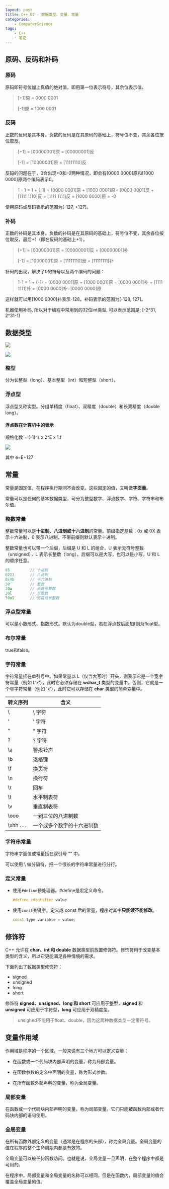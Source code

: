 ```yaml
---
layout: post
title: C++ 02 - 数据类型、变量、常量
categories:
    - ComputerScience
tags:
    - C++
    - 笔记
---
```


## 原码、反码和补码

### 原码

原码即符号位加上真值的绝对值，即用第一位表示符号，其余位表示值。

> [+1]原 = 0000 0001
> 
> [-1]原 = 1000 0001

### 反码

正数的反码是其本身。负数的反码是在其原码的基础上，符号位不变，其余各位按位取反。

> [+1] = [00000001]原 = [00000001]反
> 
> [-1] = [10000001]原 = [11111110]反

反码的问题在于，0会出现+0和-0两种情况，即会有[0000 0000]原和[1000 0000]原两个编码表示0。

> 1 - 1 = 1 + (-1) = [0000 0001]原 + [1000 0001]原= [0000 0001]反 + [1111 1110]反 = [1111 1111]反 = [1000 0000]原 = -0

使用原码或反码表示的范围为[-127, +127]。

### 补码

正数的补码是其本身。负数的补码是在其原码的基础上，符号位不变，其余各位按位取反，最后+1（即在反码的基础上+1）。

> [+1] = [00000001]原 = [00000001]反 = [00000001]补
> 
> [-1] = [10000001]原 = [11111110]反 = [11111111]补

补码的出现，解决了0的符号以及两个编码的问题：

> 1-1 = 1 + (-1) = [0000 0001]原 + [1000 0001]原 = [0000 0001]补 + [1111 1111]补 = [0000 0000]补=[0000 0000]原

这样就可以用[1000 0000]补表示-128。补码表示的范围为[-128, 127]。

机器使用补码, 所以对于编程中常用到的32位int类型, 可以表示范围是: [-2^31, 2^31-1]

## 数据类型

![](https://i.postimg.cc/W3W6wHxb/2022-03-08-20-08-38-image.png)

![](https://i.postimg.cc/hvX8y0q8/2022-03-08-20-09-40-image.png)

### 整型

分为长整型（long）、基本整型（int）和短整型（short）。

### 浮点型

浮点型又称实型。分组单精度（float）、双精度（double）和长双精度（double long）。

#### 浮点数在计算机中的表示

规格化数 = (-1)^s x 2^E x 1.f

![](https://i.postimg.cc/59XkkBgk/2022-03-09-15-02-56-image.png)

其中 e=E+127

## 常量

常量是固定值，在程序执行期间不会改变。这些固定的值，又叫做**字面量**。

常量可以是任何的基本数据类型，可分为整型数字、浮点数字、字符、字符串和布尔值。

### 整数常量

整数常量可以是**十进制、八进制或十六进制**的常量。前缀指定基数：0x 或 0X 表示十六进制，0 表示八进制，不带前缀则默认表示十进制。

整数常量也可以带一个后缀，后缀是 U 和 L 的组合，U 表示无符号整数（unsigned），L 表示长整数（long）。后缀可以是大写，也可以是小写，U 和 L 的顺序任意。

```cpp
85         // 十进制
0213       // 八进制 
0x4b       // 十六进制 
30         // 整数 
30u        // 无符号整数 
30l        // 长整数 
30ul       // 无符号长整数
```

### 浮点型常量

可以是小数形式、指数形式。默认为double型，若在浮点数后面加f则为float型。

### 布尔常量

true和false。

### 字符常量

字符常量括在单引号中。如果常量以 L（仅当大写时）开头，则表示它是一个宽字符常量（例如 L'x'），此时它必须存储在 **wchar_t** 类型的变量中。否则，它就是一个窄字符常量（例如 'x'），此时它可以存储在 **char** 类型的简单变量中。

| 转义序列 | 含义  |
| --- | --- |
| \\  | \ 字符 |
| \'  | ' 字符 |
| \"  | " 字符 |
| \?  | ? 字符 |
| \a  | 警报铃声 |
| \b  | 退格键 |
| \f  | 换页符 |
| \n  | 换行符 |
| \r  | 回车  |
| \t  | 水平制表符 |
| \v  | 垂直制表符 |
| \ooo | 一到三位的八进制数 |
| \xhh . . . | 一个或多个数字的十六进制数 |

### 字符串常量

字符串字面值或常量括在双引号 "" 中。

可以使用 \ 做分隔符，把一个很长的字符串常量进行分行。

### 定义常量

- 使用`#define`预处理器。#define是宏定义命令。
  
  ```cpp
  #define identifier value
  ```
  
- 使用`const`关键字。定义成 const 后的常量，程序对其中**只能读不能修改**。
  
  ```cpp
  const type variable = value;
  ```
  

## 修饰符

C++ 允许在 **char、int 和 double** 数据类型前放置修饰符。修饰符用于改变基本类型的含义，所以它更能满足各种情境的需求。

下面列出了数据类型修饰符：

- signed
- unsigned
- long
- short

修饰符 **signed、unsigned、long 和 short** 可应用于整型，**signed** 和 **unsigned** 可应用于字符型，**long** 可应用于双精度型。

> unsighed不能用于float、double，因为这两种数据类型一定带符号。

## 变量作用域

作用域是程序的一个区域，一般来说有三个地方可以定义变量：

- 在函数或一个代码块内部声明的变量，称为局部变量。
  
- 在函数参数的定义中声明的变量，称为形式参数。
  
- 在所有函数外部声明的变量，称为全局变量。
  

### 局部变量

在函数或一个代码块内部声明的变量，称为局部变量。它们只能被函数内部或者代码块内部的语句使用。

### 全局变量

在所有函数外部定义的变量（通常是在程序的头部），称为全局变量。全局变量的值在程序的整个生命周期内都是有效的。

全局变量可以被任何函数访问。也就是说，全局变量一旦声明，在整个程序中都是可用的。

在程序中，局部变量和全局变量的名称可以相同，但是在函数内，局部变量的值会覆盖全局变量的值。